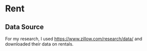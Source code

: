 # Rent

## Data Source
For my research, I used https://www.zillow.com/research/data/ and downloaded their data on rentals. 



